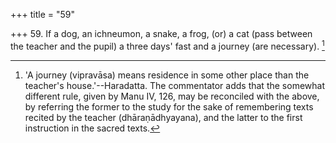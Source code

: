 +++
title = "59"

+++
59. If a dog, an ichneumon, a snake, a frog, (or) a cat (pass between the teacher and the pupil) a three days' fast and a journey (are necessary). [^50] 


[^50]:  'A journey (vipravāsa) means residence in some other place than the teacher's house.'--Haradatta. The commentator adds that the somewhat different rule, given by Manu IV, 126, may be reconciled with the above, by referring the former to the study for the sake of remembering texts recited by the teacher (dhāraṇādhyayana), and the latter to the first instruction in the sacred texts.
